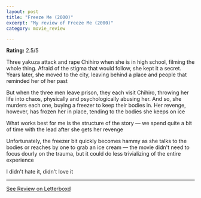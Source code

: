 ```yaml
---
layout: post
title: "Freeze Me (2000)"
excerpt: "My review of Freeze Me (2000)"
category: movie_review

---
```


**Rating:** 2.5/5

Three yakuza attack and rape Chihiro when she is in high school, filming the whole thing. Afraid of the stigma that would follow, she kept it a secret. Years later, she moved to the city, leaving behind a place and people that reminded her of her past

But when the three men leave prison, they each visit Chihiro, throwing her life into chaos, physically and psychologically abusing her. And so, she murders each one, buying a freezer to keep their bodies in. Her revenge, however, has frozen her in place, tending to the bodies she keeps on ice

What works best for me is the structure of the story — we spend quite a bit of time with the lead after she gets her revenge

Unfortunately, the freezer bit quickly becomes hammy as she talks to the bodies or reaches by one to grab an ice cream — the movie didn't need to focus dourly on the trauma, but it could do less trivializing of the entire experience

I didn't hate it, didn't love it

<hr>

[See Review on Letterboxd](https://boxd.it/4DnbPD)
